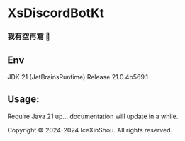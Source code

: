 # XsDiscordBotKt

### 我有空再寫 🐳

## Env

JDK 21 (JetBrainsRuntime) Release 21.0.4b569.1

## Usage:

Require Java 21 up...
documentation will update in a while.

Copyright © 2024-2024 IceXinShou. All rights reserved.
